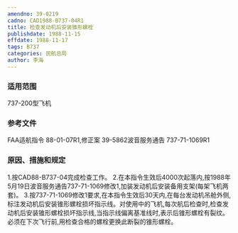 ```yaml
---
amendno: 39-0219
cadno: CAD1988-B737-04R1
title: 检查发动机后安装锥形螺栓
publishdate: 1988-11-15
effdate: 1988-11-17
tags: B737
categories: 民航总局
author: 李海
---
```


### 适用范围 
737-200型飞机

### 参考文件
FAA适航指令 88-01-07R1,修正案 39-5862波音服务通告 737-71-1069R1 

### 原因、措施和规定 
1.按CAD88-B737-04完成检查工作。 
    2.在本指令生效后4000次起落内,按1988年5月19日波音服务通告737-71-1069修改1,加装发动机后安装备用支架(每架飞机两套)。 
    3.按737-71-1069修改1要求,在本指令生效后30天内,在每台发动机吊舱外侧,标注发动机后安装锥形螺栓损坏指示线。对使用中的飞机,每次航后检查时,检查发动机后安装锥形螺栓损坏指示线,当指示线偏离基准线时,表示后锥形螺栓有裂纹。必须在下次飞行前,用检查合格的螺栓更换此断裂的锥形螺栓。

